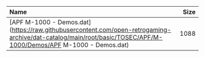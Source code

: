 |Name|Size|
|:---|---:|
|[APF M-1000 - Demos.dat](https://raw.githubusercontent.com/open-retrogaming-archive/dat-catalog/main/root/basic/TOSEC/APF/M-1000/Demos/APF M-1000 - Demos.dat)|1088|
